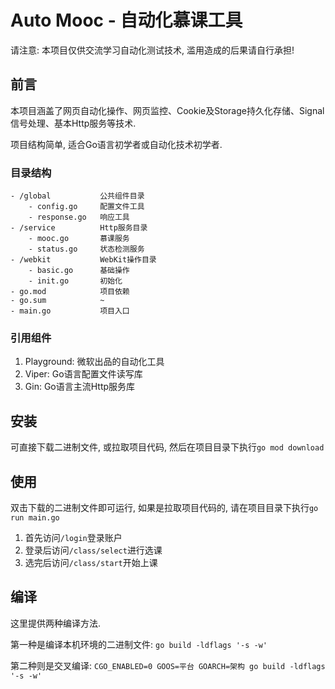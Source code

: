 # Auto Mooc - 自动化慕课工具

请注意: 本项目仅供交流学习自动化测试技术, 滥用造成的后果请自行承担!

## 前言

本项目涵盖了网页自动化操作、网页监控、Cookie及Storage持久化存储、Signal信号处理、基本Http服务等技术.

项目结构简单, 适合Go语言初学者或自动化技术初学者.

### 目录结构

```
- /global           公共组件目录
    - config.go     配置文件工具
    - response.go   响应工具
- /service          Http服务目录
    - mooc.go       慕课服务
    - status.go     状态检测服务
- /webkit           WebKit操作目录
    - basic.go      基础操作
    - init.go       初始化
- go.mod            项目依赖
- go.sum            ~
- main.go           项目入口
```

### 引用组件

1. Playground: 微软出品的自动化工具
3. Viper: Go语言配置文件读写库
2. Gin: Go语言主流Http服务库

## 安装

可直接下载二进制文件, 或拉取项目代码, 然后在项目目录下执行`go mod download`

## 使用

双击下载的二进制文件即可运行, 如果是拉取项目代码的, 请在项目目录下执行`go run main.go`

1. 首先访问`/login`登录账户
2. 登录后访问`/class/select`进行选课
2. 选完后访问`/class/start`开始上课

## 编译

这里提供两种编译方法.

第一种是编译本机环境的二进制文件: `go build -ldflags '-s -w'`

第二种则是交叉编译: `CGO_ENABLED=0 GOOS=平台 GOARCH=架构 go build -ldflags '-s -w'`